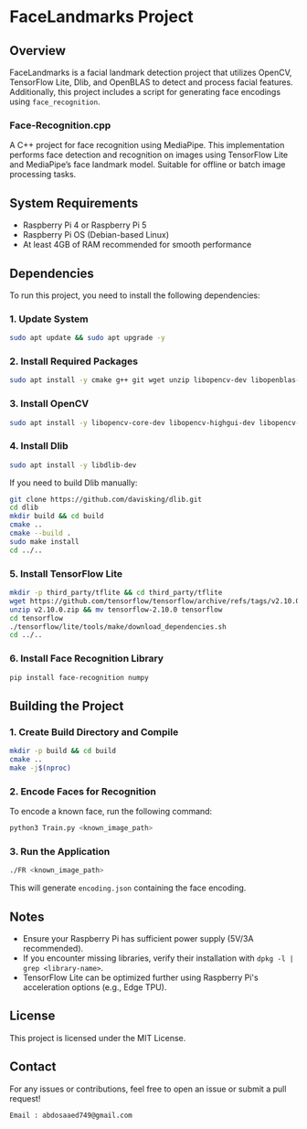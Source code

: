 # FaceLandmarks Project

## Overview
FaceLandmarks is a facial landmark detection project that utilizes OpenCV, TensorFlow Lite, Dlib, and OpenBLAS to detect and process facial features. Additionally, this project includes a script for generating face encodings using `face_recognition`.

### Face-Recognition.cpp
A C++ project for face recognition using MediaPipe. This implementation performs face detection and recognition on images using TensorFlow Lite and MediaPipe’s face landmark model. Suitable for offline or batch image processing tasks.

## System Requirements
- Raspberry Pi 4 or Raspberry Pi 5
- Raspberry Pi OS (Debian-based Linux)
- At least 4GB of RAM recommended for smooth performance

## Dependencies
To run this project, you need to install the following dependencies:

### 1. Update System
```bash
sudo apt update && sudo apt upgrade -y
````

### 2. Install Required Packages

```bash
sudo apt install -y cmake g++ git wget unzip libopencv-dev libopenblas-dev python3-pip python3-opencv
```

### 3. Install OpenCV

```bash
sudo apt install -y libopencv-core-dev libopencv-highgui-dev libopencv-imgproc-dev
```

### 4. Install Dlib

```bash
sudo apt install -y libdlib-dev
```

If you need to build Dlib manually:

```bash
git clone https://github.com/davisking/dlib.git
cd dlib
mkdir build && cd build
cmake ..
cmake --build .
sudo make install
cd ../..
```

### 5. Install TensorFlow Lite

```bash
mkdir -p third_party/tflite && cd third_party/tflite
wget https://github.com/tensorflow/tensorflow/archive/refs/tags/v2.10.0.zip
unzip v2.10.0.zip && mv tensorflow-2.10.0 tensorflow
cd tensorflow
./tensorflow/lite/tools/make/download_dependencies.sh
cd ../..
```

### 6. Install Face Recognition Library

```bash
pip install face-recognition numpy
```

## Building the Project

### 1. Create Build Directory and Compile

```bash
mkdir -p build && cd build
cmake ..
make -j$(nproc)
```

### 2. Encode Faces for Recognition

To encode a known face, run the following command:

```bash
python3 Train.py <known_image_path>
```


### 3. Run the Application

```bash
./FR <known_image_path>
```



This will generate `encoding.json` containing the face encoding.

## Notes

* Ensure your Raspberry Pi has sufficient power supply (5V/3A recommended).
* If you encounter missing libraries, verify their installation with `dpkg -l | grep <library-name>`.
* TensorFlow Lite can be optimized further using Raspberry Pi's acceleration options (e.g., Edge TPU).

## License

This project is licensed under the MIT License.

## Contact

For any issues or contributions, feel free to open an issue or submit a pull request!

```
Email : abdosaaed749@gmail.com
```

